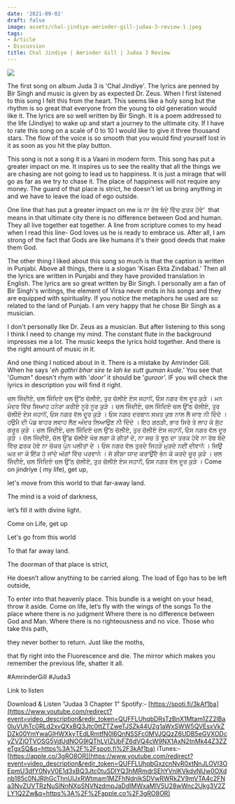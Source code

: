 ```yaml
---
date: '2021-09-02'
draft: false
image: assets/chal-jindiye-amrinder-gill-judaa-3-review-1.jpeg
tags:
- Article
- Discussion
title: Chal Jindiye | Amrinder Gill | Judaa 3 Review
---
```

[![](https://m.timesofindia.com/photo/85793171/size-166433/85793171.jpg)](https://m.timesofindia.com/photo/85793171/size-166433/85793171.jpg)

  

The first song on album Juda 3 is 'Chal Jindiye'. The lyrics are penned by Bir Singh and music is given by as expected Dr. Zeus. When I first listened to this song I felt this from the heart. This seems like a holy song but the rhythm is so great that everyone from the young to old generation would like it. The lyrics are so well written by Bir Singh. It is a poem addressed to the life (Jindiye) to wake up and start a journey to the ultimate city. If I have to rate this song on a scale of 0 to 10 I would like to give it three thousand stars. The flow of the voice is so smooth that you would find yourself lost in it as soon as you hit the play button.

This song is not a song it is a Vaani in modern form. This song has put a greater impact on me. It inspires us to see the reality that all the things we are chasing are not going to lead us to happiness. It is just a mirage that will go as far as we try to chase it. The place of happiness will not require any money. The guard of that place is strict, he doesn't let us bring anything in and we have to leave the load of ego outside. 

One line that has put a greater impact on me is ਨਾ ਰੱਬ ਬੰਦੇ ਵਿੱਚ ਫ਼ਰਕ ਹੋਵੇ'  that means in that ultimate city there is no difference between God and human. They all live together eat together. A line from scripture comes to my head when I read this line- God loves us he is ready to embrace us. After all, I am strong of the fact that Gods are like humans it's their good deeds that make them God. 

The other thing I liked about this song so much is that the caption is written in Punjabi. Above all things, there is a slogan 'Kisan Ekta Zindabad.' Then all the lyrics are written in Punjabi and they have provided translation in English. The lyrics are so great written by Bir Singh. I personally am a fan of Bir Singh's writings, the element of Virsa never ends in his songs and they are equipped with spirituality. If you notice the metaphors he used are so related to the land of Punjab. I am very happy that he chose Bir Singh as a musician. 

I don't personally like Dr. Zeus as a musician. But after listening to this song I think I need to change my mind. The constant flute in the background impresses me a lot. The music keeps the lyrics hold together. And there is the right amount of music in it. 

And one thing I noticed about in it. There is a mistake by Amrinder Gill. When he says '_eh gathri bhar sire te lah ke sutt guman kude.'_ You see that '_Guman"_ doesn't rhym with '_door'_ it should be '_guroor'._ IF you will check the lyrics in description you will find it right. 

  

ਚਲ ਜਿੰਦੀਏ, ਚਲ ਜਿੰਦਿਏ ਚਲ ਉੱਠ ਚੱਲੀਏ, ਤੁਰ ਚੱਲੀਏ ਏਸ ਜਹਾਨੋਂ, ਓਸ ਨਗਰ ਵੱਲ ਦੂਰ ਕੁੜੇ । ਮਨ ਮੰਦਰ ਵਿੱਚ ਸਿਆਹ ਹਨੇਰਾ ਕਰੀਏ ਨੂਰੋ ਨੂਰ ਕੁੜੇ । ਚਲ ਜਿੰਦੀਏ, ਚਲ ਜਿੰਦਿਏ ਚਲ ਉੱਠ ਚੱਲੀਏ, ਤੁਰ ਚੱਲੀਏ ਏਸ ਜਹਾਨੋਂ, ਓਸ ਨਗਰ ਵੱਲ ਦੂਰ ਕੁੜੇ । ਓਸ ਨਗਰ ਦਰਬਾਨ ਸਖ਼ਤ ਕੁਝ ਨਾਲ ਲੈ ਜਾਣ ਨੀ ਦਿੰਦੇ । ਹਉਮੈ ਦੀ ਪੰਡ ਬਾਹਰ ਲਵਾਹ ਲੈਣ ਅੰਦਰ ਲਿਆਉਣ ਨੀ ਦਿੰਦੇ । ਇਹ ਗਠੜੀ, ਭਾਰ ਸਿਰੇ ਤੇ ਲਾਹ ਕੇ ਸੁੱਟ ਗਰੂਰ ਕੁੜੇ । ਚਲ ਜਿੰਦੀਏ, ਚਲ ਜਿੰਦਿਏ ਚਲ ਉੱਠ ਚੱਲੀਏ, ਤੁਰ ਚੱਲੀਏ ਏਸ ਜਹਾਨੋਂ, ਓਸ ਨਗਰ ਵੱਲ ਦੂਰ ਕੁੜੇ । ਚੱਲ ਜਿੰਦੀਏ, ਚੱਲ ਉੱਡ ਚੱਲੀਏ ਖੰਭ ਲਗਾ ਕੇ ਗੀਤਾਂ ਦੇ, ਨਾ ਸਚ ਤੇ ਝੂਠ ਦਾ ਤਰਕ ਹੋਵੇ ਨਾ ਰੱਬ ਬੰਦੇ ਵਿੱਚ ਫ਼ਰਕ ਹੋਵੇ ਨਾ ਚੱਕਰ ਪੁੰਨ ਪਲੀਤਾਂ ਦੇ । ਓਸ ਨਗਰ ਵੱਲ ਤੁਰਦੇ ਜਿਹੜੇ ਮੁੜਦੇ ਨਈਂ ਦੀਵਾਨੇ । ਜਿਉਂ ਘਰ ਜਾ ਕੇ ਇੱਕ ਹੋ ਜਾਂਦੇ ਅੱਗਾਂ ਵਿੱਚ ਪਰਵਾਨੇ । ਜੋ ਸ਼ੀਸ਼ਾ ਯਾਦ ਕਰਾਉਂਦੈ ਭੰਨ ਕੇ ਕਰਦੇ ਚੂਰ ਕੁੜੇ । ਚਲ ਜਿੰਦੀਏ, ਚਲ ਜਿੰਦਿਏ ਚਲ ਉੱਠ ਚੱਲੀਏ, ਤੁਰ ਚੱਲੀਏ ਏਸ ਜਹਾਨੋਂ, ਓਸ ਨਗਰ ਵੱਲ ਦੂਰ ਕੁੜੇ । Come on jindriye ( my life), get up,

let's move from this world to that far-away land.

The mind is a void of darkness,

let’s fill it with divine light.

Come on Life, get up

Let's go from this world

To that far away land.

The doorman of that place is strict,

He doesn’t allow anything to be carried along. The load of Ego has to be left outside,

To enter into that heavenly place. This bundle is a weight on your head, throw it aside. Come on life, let’s fly with the wings of the songs To the place where there is no judgment Where there is no difference between God and Man. Where there is no righteousness and no vice. Those who take this path,

they never bother to return. Just like the moths,

that fly right into the Fluorescence and die. The mirror which makes you remember the previous life, shatter it all.

  

#AmrinderGill #Juda3

  

Link to listen

Download & Listen "Judaa 3 Chapter 1" Spotify:- [https://spoti.fi/3kAf1ba](https://www.youtube.com/redirect?event=video_description&redir_token=QUFFLUhqbDRsTzBnX1Mtam1ZZ2lBa0luVUhTc0RLd2xvQXxBQ3Jtc0ttZTZweTJSZk44U2g1aWxSWW5QVEsxVkZDZk00YmYwaGlHWXkyTEdLRmtfN0l6QnNSSFc0MVJQQzZ6UDB5eGVXODcyZVZjOTVOSG5VdUdNOG9lQThLVlZUbFZ6dVQ4cW9NX1AxN2tnMk44Z3ZZeTgxSQ&q=https%3A%2F%2Fspoti.fi%2F3kAf1ba) iTunes:- [https://apple.co/3gRO8OR](https://www.youtube.com/redirect?event=video_description&redir_token=QUFFLUhqbGxzcnNvR0xtNnJLOVI3OEpmU3dfY0NyV0E1d3xBQ3Jtc0tuSDlYQ3hMRmdrSEhYVnlKVkdvNUw0OXdnb185c0NJRjhGcThnUlJxRWtmam1MZFhNdnlkSDVwRWRkZV9mVTA4c2FNa3NvZUVTRzNuSlNnNXpSNVNzdmpJaDdIMWxaMlV5U28wWnc2Ukg3V2ZLY1Q2Zw&q=https%3A%2F%2Fapple.co%2F3gRO8OR)